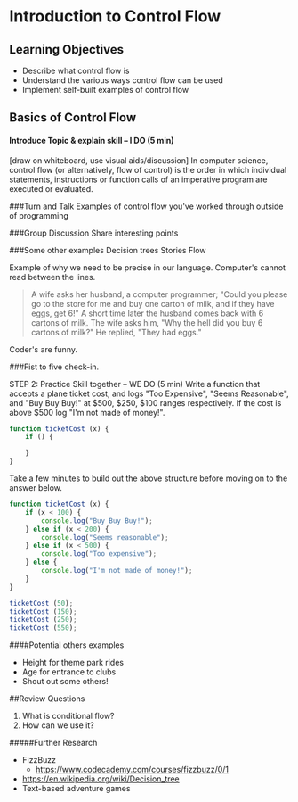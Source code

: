 # Introduction to Control Flow

## Learning Objectives
- Describe what control flow is
- Understand the various ways control flow can be used
- Implement self-built examples of control flow

## Basics of Control Flow
#### Introduce Topic & explain skill – I DO (5 min)
[comment]: <> (This is a comment, it will not be included)
[draw on whiteboard, use visual aids/discussion]
In computer science, control flow (or alternatively, flow of control) is the order in which individual statements, instructions or function calls of an imperative program are executed or evaluated.

###Turn and Talk
	Examples of control flow you've worked through outside of programming

###Group Discussion
  Share interesting points

###Some other examples
	Decision trees
	Stories
  Flow

Example of why we need to be precise in our language. Computer's cannot read between the lines.

  >A wife asks her husband, a computer programmer;
  "Could you please go to the store for me and buy one carton of milk, and if they have eggs, get 6!"
  A short time later the husband comes back with 6 cartons of milk.
  The wife asks him, "Why the hell did you buy 6 cartons of milk?"
  He replied, "They had eggs."

Coder's are funny.

###Fist to five check-in.

STEP 2: Practice Skill together – WE DO (5 min)
Write a function that accepts a plane ticket cost, and logs "Too Expensive", "Seems Reasonable", and "Buy Buy Buy!" at $500, $250, $100 ranges respectively. If the cost is above $500 log "I'm not made of money!".

```javascript
function ticketCost (x) {
    if () {

    }
}

```

Take a few minutes to build out the above structure before moving on to the answer below.

```javascript
function ticketCost (x) {
    if (x < 100) {
        console.log("Buy Buy Buy!");
    } else if (x < 200) {
        console.log("Seems reasonable");
    } else if (x < 500) {
        console.log("Too expensive");
    } else {
        console.log("I'm not made of money!");
    }
}

ticketCost (50);
ticketCost (150);
ticketCost (250);
ticketCost (550);
```

####Potential others examples
- Height for theme park rides
- Age for entrance to clubs
- Shout out some others!

##Review Questions
1. What is conditional flow?
2. How can we use it?

#####Further Research
- FizzBuzz
  - https://www.codecademy.com/courses/fizzbuzz/0/1
- https://en.wikipedia.org/wiki/Decision_tree
- Text-based adventure games
